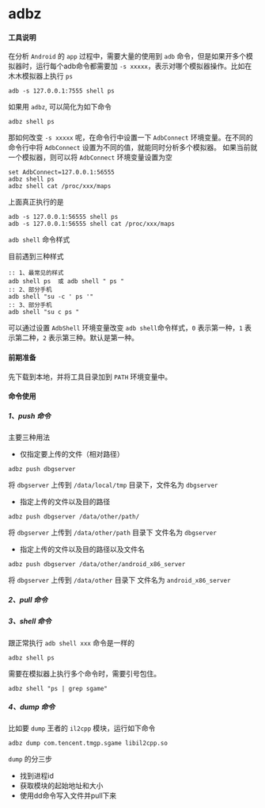 # adbz

#### 工具说明

在分析 `Android` 的 `app` 过程中，需要大量的使用到 `adb` 命令，但是如果开多个模拟器时，运行每个adb命令都需要加 `-s xxxxx`，表示对哪个模拟器操作。比如在木木模拟器上执行 `ps`

```
adb -s 127.0.0.1:7555 shell ps
```

如果用 `adbz`, 可以简化为如下命令

```
adbz shell ps
```

那如何改变 `-s xxxxx` 呢，在命令行中设置一下 `AdbConnect` 环境变量。在不同的命令行中将 `AdbConnect` 设置为不同的值，就能同时分析多个模拟器。
如果当前就一个模拟器，则可以将 `AdbConnect` 环境变量设置为空

```
set AdbConnect=127.0.0.1:56555
adbz shell ps
adbz shell cat /proc/xxx/maps
```

上面真正执行的是

```
adb -s 127.0.0.1:56555 shell ps
adb -s 127.0.0.1:56555 shell cat /proc/xxx/maps
```

`adb shell` 命令样式

目前遇到三种样式

```
:: 1、最常见的样式
adb shell ps  或 adb shell " ps "
:: 2、部分手机
adb shell "su -c ' ps '"
:: 3、部分手机
adb shell "su c ps "
```

可以通过设置 `AdbShell` 环境变量改变 `adb shell`命令样式，`0` 表示第一种，`1` 表示第二种，`2` 表示第三种。默认是第一种。

#### 前期准备

先下载到本地，并将工具目录加到 `PATH` 环境变量中。

#### 命令使用

##### 1、push 命令

主要三种用法

- 仅指定要上传的文件（相对路径）

```
adbz push dbgserver
```

将 `dbgserver` 上传到 `/data/local/tmp` 目录下，文件名为 `dbgserver`

- 指定上传的文件以及目的路径

```
adbz push dbgserver /data/other/path/
```

将 `dbgserver` 上传到 `/data/other/path` 目录下 文件名为 `dbgserver`

- 指定上传的文件以及目的路径以及文件名

```
adbz push dbgserver /data/other/android_x86_server
```

将 `dbgserver` 上传到 `/data/other` 目录下 文件名为 `android_x86_server`

##### 2、pull 命令

##### 3、shell 命令

跟正常执行 `adb shell xxx` 命令是一样的

```
adbz shell ps
```

需要在模拟器上执行多个命令时，需要引号包住。

```
adbz shell "ps | grep sgame"
```

##### 4、dump 命令

比如要 `dump` 王者的 `il2cpp` 模块，运行如下命令

```
adbz dump com.tencent.tmgp.sgame libil2cpp.so
```

`dump` 的分三步
- 找到进程id
- 获取模块的起始地址和大小
- 使用dd命令写入文件并pull下来